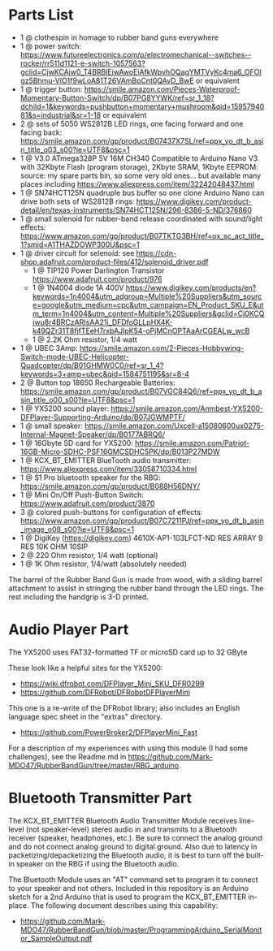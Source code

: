 # Parts List
- 1 @ clothespin in homage to rubber band guns everywhere
- 1 @ power switch: https://www.futureelectronics.com/p/electromechanical--switches--rocker/rr511d1121-e-switch-1057563?gclid=CjwKCAjw0_T4BRBlEiwAwoEiAfkWpvhOQagYMTVyKc4ma6_OFOIgz5Bhmu-VlO1f9wLoA81T26VAmBoCnt0QAvD_BwE or equivalent
- 1 @ trigger button: https://smile.amazon.com/Pieces-Waterproof-Momentary-Button-Switch/dp/B07PG8YYWK/ref=sr_1_18?dchild=1&keywords=pushbutton+momentary+mushroom&qid=1595794081&s=industrial&sr=1-18 or equivalent
- 2 @ sets of 5050 WS2812B LED rings, one facing forward and one facing back: https://smile.amazon.com/gp/product/B07437X7SL/ref=ppx_yo_dt_b_asin_title_o03_s00?ie=UTF8&psc=1
- 1 @ V3.0 ATmega328P 5V 16M CH340 Compatible to Arduino Nano V3 with 32Kbyte Flash (program storage), 2Kbyte SRAM, 1Kbyte EEPROM: source: my spare parts bin, so some very old ones... but available many places including https://www.aliexpress.com/item/32242048437.html
- 1 @ SN74HCT125N quadruple bus buffer so one clone Arduino Nano can drive both sets of WS2812B rings: https://www.digikey.com/product-detail/en/texas-instruments/SN74HCT125N/296-8386-5-ND/376860
- 1 @ small solenoid for rubber-band release coordinated with sound/light effects: https://www.amazon.com/gp/product/B07TKTG3BH/ref=ox_sc_act_title_1?smid=A1THAZDOWP300U&psc=1
- 1 @ driver circuit for selenoid: see https://cdn-shop.adafruit.com/product-files/412/solenoid_driver.pdf
  - 1 @ TIP120 Power Darlington Transistor https://www.adafruit.com/product/976
  - 1 @ 1N4004 diode 1A 400V https://www.digikey.com/products/en?keywords=1n4004&utm_adgroup=Multiple%20Suppliers&utm_source=google&utm_medium=cpc&utm_campaign=EN_Product_SKU_E&utm_term=1n4004&utm_content=Multiple%20Suppliers&gclid=Cj0KCQjwu8r4BRCzARIsAA21i_DFDfoGLLpHX4K-k49QZr31T8fjfTEeH7rxbAJlpK54-oPjMCnOPTAaArCGEALw_wcB
  - 1 @ 2.2K Ohm resistor, 1/4 watt
- 1 @ UBEC 3Amp: https://smile.amazon.com/2-Pieces-Hobbywing-Switch-mode-UBEC-Helicopter-Quadcopter/dp/B01GHMW0C0/ref=sr_1_4?keywords=3+amp+ubec&qid=1584751195&sr=8-4
- 2 @ Button top 18650 Rechargeable Batteries: https://smile.amazon.com/gp/product/B07VGC84Q6/ref=ppx_yo_dt_b_asin_title_o00_s00?ie=UTF8&psc=1
- 1 @ YX5200 sound player: https://smile.amazon.com/Anmbest-YX5200-DFPlayer-Supporting-Arduino/dp/B07JGWMPTF/
- 1 @ small speaker: https://smile.amazon.com/Uxcell-a15080600ux0275-Internal-Magnet-Speaker/dp/B0177ABRQ6/
- 1 @ 16Gbyte SD card for YX5200: https://smile.amazon.com/Patriot-16GB-Micro-SDHC-PSF16GMCSDHC5PK/dp/B013P27MDW
- 1 @ KCX_BT_EMITTER BlueTooth audio transmitter: https://www.aliexpress.com/item/33058710334.html
- 1 @ S1 Pro bluetooth speaker for the RBG: https://smile.amazon.com/gp/product/B088H56DNY/
- 1 @ Mini On/Off Push-Button Switch: https://www.adafruit.com/product/3870
- 3 @ colored push-buttons for configuration of effects: https://www.amazon.com/gp/product/B07C7211PJ/ref=ppx_yo_dt_b_asin_image_o08_s00?ie=UTF8&psc=1
- 1 @ DigiKey (https://digikey.com) 4610X-AP1-103LFCT-ND RES ARRAY 9 RES 10K OHM 10SIP
- 2 @ 220 Ohm resistor, 1/4 watt (optional)
- 1 @ 1K Ohm resistor, 1/4/watt (absolutely needed)

The barrel of the Rubber Band Gun is made from wood, with a sliding barrel attachment to assist in stringing the rubber band through the LED rings. The rest including the handgrip is 3-D printed.

# Audio Player Part
The YX5200 uses FAT32-formatted TF or microSD card up to 32 GByte

These look like a helpful sites for the YX5200:
* https://wiki.dfrobot.com/DFPlayer_Mini_SKU_DFR0299
* https://github.com/DFRobot/DFRobotDFPlayerMini

This one is a re-write of the DFRobot library; also includes an English language spec sheet in the "extras" directory.
* https://github.com/PowerBroker2/DFPlayerMini_Fast

For a description of my experiences with using this module (I had some challenges), see the Readme.md in https://github.com/Mark-MDO47/RubberBandGun/tree/master/RBG_arduino.

# Bluetooth Transmitter Part
The KCX_BT_EMITTER Bluetooth Audio Transmitter Module receives line-level (not speaker-level) stereo audio in and transmits to a Bluetooth receiver (speaker, headphones, etc.). Be sure to connect the analog ground and do not connect analog ground to digital ground. Also due to latency in packetizing/depacketizing the Bluetooth audio, it is best to turn off the built-in speaker on the RBG if using the Bluetooth audio.

The Bluetooth Module uses an "AT" command set to program it to connect to your speaker and not others. Included in this repository is an Arduino sketch for a 2nd Arduino that is used to program the KCX_BT_EMITTER in-place. The following document describes using this capability:
* https://github.com/Mark-MDO47/RubberBandGun/blob/master/ProgrammingArduino_SerialMonitor_SampleOutput.pdf

